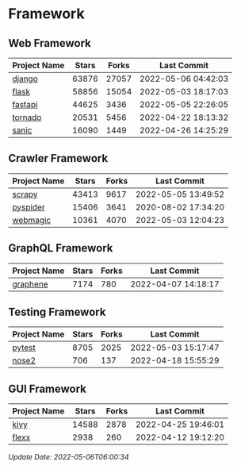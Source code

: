 # Framework

## Web Framework
| Project Name | Stars | Forks | Last Commit |
| ------------ | ----- | ----- | ----------- |
| [django](https://github.com/django/django) | 63876 | 27057 | 2022-05-06 04:42:03 |
| [flask](https://github.com/pallets/flask) | 58856 | 15054 | 2022-05-03 18:17:03 |
| [fastapi](https://github.com/tiangolo/fastapi) | 44625 | 3436 | 2022-05-05 22:26:05 |
| [tornado](https://github.com/tornadoweb/tornado) | 20531 | 5456 | 2022-04-22 18:13:32 |
| [sanic](https://github.com/sanic-org/sanic) | 16090 | 1449 | 2022-04-26 14:25:29 |

## Crawler Framework
| Project Name | Stars | Forks | Last Commit |
| ------------ | ----- | ----- | ----------- |
| [scrapy](https://github.com/scrapy/scrapy) | 43413 | 9617 | 2022-05-05 13:49:52 |
| [pyspider](https://github.com/binux/pyspider) | 15406 | 3641 | 2020-08-02 17:34:20 |
| [webmagic](https://github.com/code4craft/webmagic) | 10361 | 4070 | 2022-05-03 12:04:23 |

## GraphQL Framework
| Project Name | Stars | Forks | Last Commit |
| ------------ | ----- | ----- | ----------- |
| [graphene](https://github.com/graphql-python/graphene) | 7174 | 780 | 2022-04-07 14:18:17 |

## Testing Framework
| Project Name | Stars | Forks | Last Commit |
| ------------ | ----- | ----- | ----------- |
| [pytest](https://github.com/pytest-dev/pytest) | 8705 | 2025 | 2022-05-03 15:17:47 |
| [nose2](https://github.com/nose-devs/nose2) | 706 | 137 | 2022-04-18 15:55:29 |

## GUI Framework
| Project Name | Stars | Forks | Last Commit |
| ------------ | ----- | ----- | ----------- |
| [kivy](https://github.com/kivy/kivy) | 14588 | 2878 | 2022-04-25 19:46:01 |
| [flexx](https://github.com/flexxui/flexx) | 2938 | 260 | 2022-04-12 19:12:20 |

*Update Date: 2022-05-06T06:00:34*